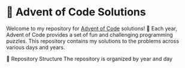 # 🎄 Advent of Code Solutions

Welcome to my repository for [Advent of Code](https://adventofcode.com/) solutions! 🎅 Each year, Advent of Code provides a set of fun and challenging programming puzzles. This repository contains my solutions to the problems across various days and years.

📅 Repository Structure
The repository is organized by year and day
